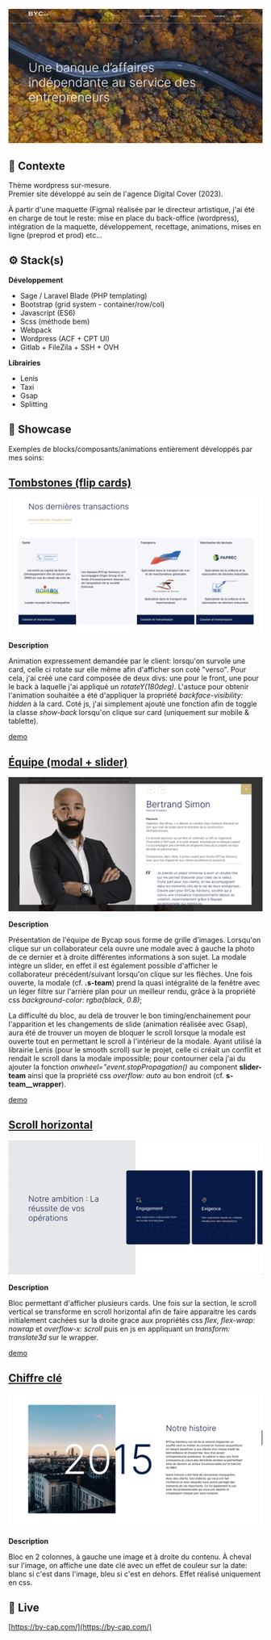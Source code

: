 ![Screenshot](screenshot.png)

## 📍 Contexte

Thème wordpress sur-mesure.  
Premier site développé au sein de l'agence Digital Cover (2023).

À partir d'une maquette (Figma) réalisée par le directeur artistique, j'ai été en charge de tout le reste: mise en place du back-office (wordpress), intégration de la maquette, développement, recettage, animations, mises en ligne (preprod et prod) etc...

## ⚙ Stack(s)

**Développement**
- Sage / Laravel Blade (PHP templating)
- Bootstrap (grid system - container/row/col)
- Javascript (ES6)
- Scss (méthode bem)
- Webpack
- Wordpress (ACF + CPT UI)
- Gitlab + FileZila + SSH + OVH

**Librairies**
- Lenis
- Taxi
- Gsap
- Splitting

## 🚦 Showcase

Exemples de blocks/composants/animations entièrement développés par mes soins:

## [Tombstones (flip cards)](https://github.com/idrissdiakite/bycap-wp-gsap/tree/main/tombstones)

![Screenshot](https://github.com/idrissdiakite/bycap-wp-gsap/blob/main/tombstones/screenshot.png)

**Description** 

Animation expressement demandée par le client: lorsqu'on survole une card, celle ci rotate sur elle même afin d'afficher son coté "verso". 
Pour cela, j'ai créé une card composée de deux divs: une pour le front, une pour le back à laquelle j'ai appliqué un *rotateY(180deg)*. L'astuce pour obtenir l'animation souhaitée a été d'appliquer la propriété *backface-visibility: hidden* à la card. Coté js, j'ai simplement ajouté une fonction afin de toggle la classe *show-back* lorsqu'on clique sur card (uniquement sur mobile & tablette).

<a href="https://www.youtube.com/watch?v=IBsneJmI-bw" target="_blank">demo</a>

## [Équipe (modal + slider)](https://github.com/idrissdiakite/bycap-wp-gsap/tree/main/team-members)

![Screenshot](https://github.com/idrissdiakite/bycap-wp-gsap/blob/main/team-members/screenshot.png)

**Description** 

Présentation de l'équipe de Bycap sous forme de grille d'images. Lorsqu'on clique sur un collaborateur cela ouvre une modale avec à gauche la photo de ce dernier et à droite différentes informations à son sujet. La modale intègre un slider, en effet il est également possible d'afficher le collaborateur précédent/suivant lorsqu'on clique sur les flèches. Une fois ouverte, la modale (cf. **.s-team**) prend la quasi intégralité de la fenêtre avec un léger filtre sur l'arrière plan pour un meilleur rendu, grâce à la propriété css *background-color: rgba(black, 0.8)*; 

La difficulté du bloc, au delà de trouver le bon timing/enchainement pour l'apparition et les changements de slide (animation réalisée avec Gsap), aura été de trouver un moyen de bloquer le scroll lorsque la modale est ouverte tout en permettant le scroll à l'intérieur de la modale. Ayant utilisé la librairie Lenis (pour le smooth scroll) sur le projet, celle ci créait un conflit et rendait le scroll dans la modale impossible; pour contourner cela j'ai du ajouter la fonction *onwheel="event.stopPropagation()* au component **slider-team** ainsi que la propriété css *overflow: auto* au bon endroit (cf. **s-team__wrapper**).

<a href="https://www.youtube.com/watch?v=n8dcZ58DhBM" target="_blank">demo</a>


## [Scroll horizontal](https://github.com/idrissdiakite/bycap-wp-gsap/tree/main/horizontal-scroll)

![Screenshot](https://github.com/idrissdiakite/bycap-wp-gsap/blob/main/horizontal-scroll/screenshot.png)

**Description** 

Bloc permettant d'afficher plusieurs cards. Une fois sur la section, le scroll vertical se transforme en scroll horizontal afin de faire apparaitre les cards initialement cachées sur la droite grace aux propriétés css *flex*, *flex-wrap: nowrap* et *overflow-x: scroll* puis en js en appliquant un *transform: translate3d* sur le wrapper.

<a href="https://www.youtube.com/watch?v=Ih7O6hxIVHA" target="_blank">demo</a>



## [Chiffre clé](https://github.com/idrissdiakite/bycap-wp-gsap/tree/main/key-figure)

![Screenshot](https://github.com/idrissdiakite/bycap-wp-gsap/blob/main/key-figure/screenshot.png)

**Description** 

Bloc en 2 colonnes, à gauche une image et à droite du contenu. À cheval sur l'image, on affiche une date clé avec un effet de couleur sur la date: blanc si c'est dans l'image, bleu si c'est en dehors. Effet réalisé uniquement en css.

## 💫 Live

[https://by-cap.com/](https://by-cap.com/)
